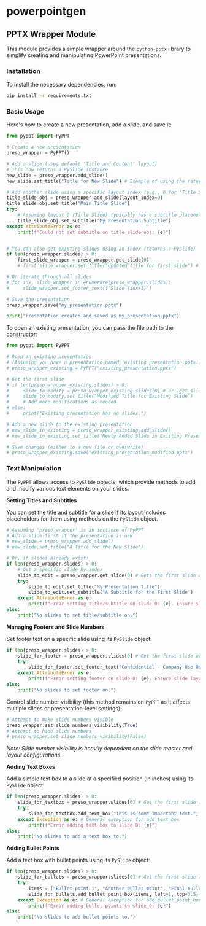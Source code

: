 # powerpointgen

## PPTX Wrapper Module

This module provides a simple wrapper around the `python-pptx` library to simplify creating and manipulating PowerPoint presentations.

### Installation

To install the necessary dependencies, run:
```bash
pip install -r requirements.txt
```

### Basic Usage

Here's how to create a new presentation, add a slide, and save it:

```python
from pyppt import PyPPT

# Create a new presentation
preso_wrapper = PyPPT()

# Add a slide (uses default 'Title and Content' layout)
# This now returns a PySlide instance
new_slide = preso_wrapper.add_slide()
new_slide.set_title("Title for New Slide") # Example of using the returned slide

# Add another slide using a specific layout index (e.g., 0 for 'Title Slide')
title_slide_obj = preso_wrapper.add_slide(layout_index=0)
title_slide_obj.set_title("Main Title Slide")
try:
    # Assuming layout 0 (Title Slide) typically has a subtitle placeholder
    title_slide_obj.set_subtitle("My Presentation Subtitle")
except AttributeError as e:
    print(f"Could not set subtitle on title_slide_obj: {e}")


# You can also get existing slides using an index (returns a PySlide)
if len(preso_wrapper.slides) > 0:
    first_slide_wrapper = preso_wrapper.get_slide(0)
    # first_slide_wrapper.set_title("Updated title for first slide") # Already set by 'new_slide.set_title' if it was the first

# Or iterate through all slides
# for idx, slide_wrapper in enumerate(preso_wrapper.slides):
#     slide_wrapper.set_footer_text(f"Slide {idx+1}")

# Save the presentation
preso_wrapper.save("my_presentation.pptx")

print("Presentation created and saved as my_presentation.pptx")
```

To open an existing presentation, you can pass the file path to the constructor:

```python
from pyppt import PyPPT

# Open an existing presentation
# (Assuming you have a presentation named 'existing_presentation.pptx')
# preso_wrapper_existing = PyPPT("existing_presentation.pptx")

# Get the first slide
# if len(preso_wrapper_existing.slides) > 0:
#     slide_to_modify = preso_wrapper_existing.slides[0] # or .get_slide(0)
#     slide_to_modify.set_title("Modified Title for Existing Slide")
#     # Add more modifications as needed
# else:
#     print("Existing presentation has no slides.")

# Add a new slide to the existing presentation
# new_slide_in_existing = preso_wrapper_existing.add_slide()
# new_slide_in_existing.set_title("Newly Added Slide in Existing Presentation")

# Save changes (either to a new file or overwrite)
# preso_wrapper_existing.save("existing_presentation_modified.pptx")
```

### Text Manipulation

The `PyPPT` allows access to `PySlide` objects, which provide methods to add and modify various text elements on your slides.

**Setting Titles and Subtitles**

You can set the title and subtitle for a slide if its layout includes placeholders for them using methods on the `PySlide` object.

```python
# Assuming 'preso_wrapper' is an instance of PyPPT
# Add a slide first if the presentation is new
# new_slide = preso_wrapper.add_slide()
# new_slide.set_title("A Title for the New Slide")

# Or, if slides already exist:
if len(preso_wrapper.slides) > 0:
    # Get a specific slide by index
    slide_to_edit = preso_wrapper.get_slide(0) # Gets the first slide as a PySlide
    try:
        slide_to_edit.set_title("My Presentation Title")
        slide_to_edit.set_subtitle("A Subtitle for the First Slide")
    except AttributeError as e:
        print(f"Error setting title/subtitle on slide 0: {e}. Ensure slide layout has these placeholders.")
else:
    print("No slides to set title/subtitle on.")
```

**Managing Footers and Slide Numbers**

Set footer text on a specific slide using its `PySlide` object:
```python
if len(preso_wrapper.slides) > 0:
    slide_for_footer = preso_wrapper.slides[0] # Get the first slide wrapper
    try:
        slide_for_footer.set_footer_text("Confidential - Company Use Only")
    except AttributeError as e:
        print(f"Error setting footer on slide 0: {e}. Ensure slide layout has a footer placeholder.")
else:
    print("No slides to set footer on.")
```

Control slide number visibility (this method remains on `PyPPT` as it affects multiple slides or presentation-level settings):
```python
# Attempt to make slide numbers visible
preso_wrapper.set_slide_numbers_visibility(True)
# Attempt to hide slide numbers
# preso_wrapper.set_slide_numbers_visibility(False)
```
*Note: Slide number visibility is heavily dependent on the slide master and layout configurations.*

**Adding Text Boxes**

Add a simple text box to a slide at a specified position (in inches) using its `PySlide` object:
```python
if len(preso_wrapper.slides) > 0:
    slide_for_textbox = preso_wrapper.slides[0] # Get the first slide wrapper
    try:
        slide_for_textbox.add_text_box("This is some important text.", left=1, top=2, width=4, height=1)
    except Exception as e: # General exception for add_text_box
        print(f"Error adding text box to slide 0: {e}")
else:
    print("No slides to add a text box to.")
```

**Adding Bullet Points**

Add a text box with bullet points using its `PySlide` object:
```python
if len(preso_wrapper.slides) > 0:
    slide_for_bullets = preso_wrapper.slides[0] # Get the first slide wrapper
    try:
        items = ["Bullet point 1", "Another bullet point", "Final bullet"]
        slide_for_bullets.add_bullet_point_box(items, left=1, top=3.5, width=5, height=2)
    except Exception as e: # General exception for add_bullet_point_box
        print(f"Error adding bullet points to slide 0: {e}")
else:
    print("No slides to add bullet points to.")
```